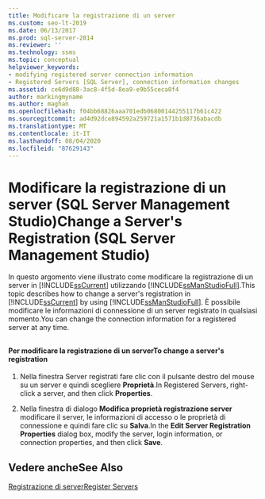 ```yaml
---
title: Modificare la registrazione di un server
ms.custom: seo-lt-2019
ms.date: 06/13/2017
ms.prod: sql-server-2014
ms.reviewer: ''
ms.technology: ssms
ms.topic: conceptual
helpviewer_keywords:
- modifying registered server connection information
- Registered Servers [SQL Server], connection information changes
ms.assetid: ce6d9d88-3ac8-4f5d-8ea9-e9b55ceca0f4
author: markingmyname
ms.author: maghan
ms.openlocfilehash: f04bb68826aaa701edb06800144255117b61c422
ms.sourcegitcommit: ad4d92dce894592a259721a1571b1d8736abacdb
ms.translationtype: MT
ms.contentlocale: it-IT
ms.lasthandoff: 08/04/2020
ms.locfileid: "87629143"
---
```

# <a name="change-a-server39s-registration-sql-server-management-studio"></a><span data-ttu-id="5c87e-102">Modificare la registrazione di un server (SQL Server Management Studio)</span><span class="sxs-lookup"><span data-stu-id="5c87e-102">Change a Server&#39;s Registration (SQL Server Management Studio)</span></span>
  <span data-ttu-id="5c87e-103">In questo argomento viene illustrato come modificare la registrazione di un server in [!INCLUDE[ssCurrent](../../includes/sscurrent-md.md)] utilizzando [!INCLUDE[ssManStudioFull](../../includes/ssmanstudiofull-md.md)].</span><span class="sxs-lookup"><span data-stu-id="5c87e-103">This topic describes how to change a server's registration in [!INCLUDE[ssCurrent](../../includes/sscurrent-md.md)] by using [!INCLUDE[ssManStudioFull](../../includes/ssmanstudiofull-md.md)].</span></span> <span data-ttu-id="5c87e-104">È possibile modificare le informazioni di connessione di un server registrato in qualsiasi momento.</span><span class="sxs-lookup"><span data-stu-id="5c87e-104">You can change the connection information for a registered server at any time.</span></span>  
  
##  <a name="SSMSProcedure"></a>  
  
#### <a name="to-change-a-servers-registration"></a><span data-ttu-id="5c87e-105">Per modificare la registrazione di un server</span><span class="sxs-lookup"><span data-stu-id="5c87e-105">To change a server's registration</span></span>  
  
1.  <span data-ttu-id="5c87e-106">Nella finestra Server registrati fare clic con il pulsante destro del mouse su un server e quindi scegliere **Proprietà**.</span><span class="sxs-lookup"><span data-stu-id="5c87e-106">In Registered Servers, right-click a server, and then click **Properties**.</span></span>  
  
2.  <span data-ttu-id="5c87e-107">Nella finestra di dialogo **Modifica proprietà registrazione server** modificare il server, le informazioni di accesso o le proprietà di connessione e quindi fare clic su **Salva**.</span><span class="sxs-lookup"><span data-stu-id="5c87e-107">In the **Edit Server Registration Properties** dialog box, modify the server, login information, or connection properties, and then click **Save**.</span></span>  
  
## <a name="see-also"></a><span data-ttu-id="5c87e-108">Vedere anche</span><span class="sxs-lookup"><span data-stu-id="5c87e-108">See Also</span></span>  
 [<span data-ttu-id="5c87e-109">Registrazione di server</span><span class="sxs-lookup"><span data-stu-id="5c87e-109">Register Servers</span></span>](register-servers.md)  
  
  
